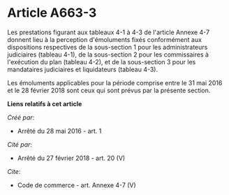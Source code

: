 # Article A663-3

Les prestations figurant aux tableaux 4-1 à 4-3 de l'article Annexe 4-7 donnent lieu à la perception d'émoluments fixés
conformément aux dispositions respectives de la sous-section 1 pour les administrateurs judiciaires (tableau 4-1), de la
sous-section 2 pour les commissaires à l'exécution du plan (tableau 4-2), et de la sous-section 3 pour les mandataires
judiciaires et liquidateurs (tableau 4-3). 

Les émoluments applicables pour la période comprise entre le 31 mai 2016 et le 28 février 2018 sont ceux qui sont prévus par
la présente section.

**Liens relatifs à cet article**

_Créé par_:

  - Arrêté du 28 mai 2016 - art. 1

_Cité par_:

  - Arrêté du 27 février 2018 - art. 20 (V)

_Cite_:

  - Code de commerce - art. Annexe 4-7 (V)
